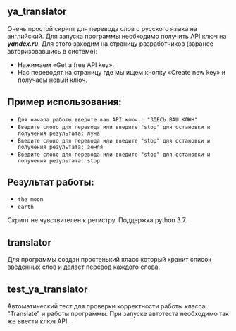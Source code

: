 ## ya_translator
Очень простой скрипт для перевода слов с русского языка на английский.
Для запуска программы необходимо получить API ключ на ***yandex.ru***.
Для этого заходим на страницу разработчиков (заранее авторизовавшись в системе): 
- Нажимаем «Get a free API key». 
- Нас переводят на страницу где мы ищем кнопку «Create new key» и получаем новый ключ.

## Пример использования:
- `Для начала работы введите ваш API ключ.: "ЗДЕСЬ ВАШ КЛЮЧ"`
- `Введите слово для перевода или введите "stop" для остановки и получения результата: луна`
- `Введите слово для перевода или введите "stop" для остановки и получения результата: земля`
- `Введите слово для перевода или введите "stop" для остановки и получения результата: stop`

## Результат работы:
- `the moon`
- `earth`

Скрипт не чувствителен к регистру.
Поддержка python 3.7.

## translator
Для программы создан простенький класс который хранит список введенных слов и делает перевод каждого слова.

## test_ya_translator
Автоматический тест для проверки корректности работы класса "Translate" и работы программы.
При запуске автотеста необходимо так же ввести ключ API.
